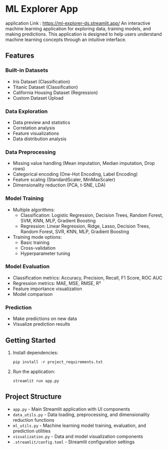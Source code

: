 # ML Explorer App
application Link : https://ml-explorer-ds.streamlit.app/
An interactive machine learning application for exploring data, training models, and making predictions. This application is designed to help users understand machine learning concepts through an intuitive interface.

## Features

### Built-in Datasets
- Iris Dataset (Classification)
- Titanic Dataset (Classification)
- California Housing Dataset (Regression)
- Custom Dataset Upload

### Data Exploration
- Data preview and statistics
- Correlation analysis
- Feature visualizations
- Data distribution analysis

### Data Preprocessing
- Missing value handling (Mean imputation, Median imputation, Drop rows)
- Categorical encoding (One-Hot Encoding, Label Encoding)
- Feature scaling (StandardScaler, MinMaxScaler)
- Dimensionality reduction (PCA, t-SNE, LDA)

### Model Training
- Multiple algorithms:
  - Classification: Logistic Regression, Decision Trees, Random Forest, SVM, KNN, MLP, Gradient Boosting
  - Regression: Linear Regression, Ridge, Lasso, Decision Trees, Random Forest, SVR, KNN, MLP, Gradient Boosting
- Training mode options:
  - Basic training
  - Cross-validation
  - Hyperparameter tuning

### Model Evaluation
- Classification metrics: Accuracy, Precision, Recall, F1 Score, ROC AUC
- Regression metrics: MAE, MSE, RMSE, R²
- Feature importance visualization
- Model comparison

### Prediction
- Make predictions on new data
- Visualize prediction results

## Getting Started

1. Install dependencies:
   ```
   pip install -r project_requirements.txt
   ```

2. Run the application:
   ```
   streamlit run app.py
   ```

## Project Structure

- `app.py` - Main Streamlit application with UI components
- `data_utils.py` - Data loading, preprocessing, and dimensionality reduction functions
- `ml_utils.py` - Machine learning model training, evaluation, and prediction utilities
- `visualization.py` - Data and model visualization components
- `.streamlit/config.toml` - Streamlit configuration settings
